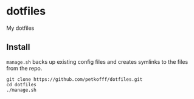 # dotfiles
My dotfiles

## Install
`manage.sh` backs up existing config files and creates symlinks to the files from the repo.
```
git clone https://github.com/petkofff/dotfiles.git
cd dotfiles
./manage.sh
```
